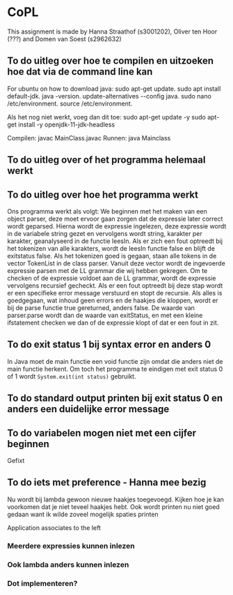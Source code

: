 # CoPL

This assignment is made by Hanna Straathof (s3001202), Oliver ten Hoor (???) and Domen van Soest (s2962632)

## To do uitleg over hoe te compilen en uitzoeken hoe dat via de command line kan

For ubuntu on how to download java:
sudo apt-get update.
sudo apt install default-jdk.
java -version.
update-alternatives --config java.
sudo nano /etc/environment.
source /etc/environment.

Als het nog niet werkt, voeg dan dit toe:
sudo apt-get update -y
sudo apt-get install -y openjdk-11-jdk-headless


Compilen: javac MainClass.javac
Runnen: java Mainclass

## To do uitleg over of het programma helemaal werkt



## To do uitleg over hoe het programma werkt
Ons programma werkt als volgt:
We beginnen met het maken van een object parser, deze moet ervoor gaan zorgen dat de expressie later correct wordt geparsed. Hierna wordt de expressie ingelezen, deze expressie wordt in de variabele string gezet en vervolgens wordt string, karakter per karakter, geanalyseerd in de functie leesIn. Als er zich een fout optreedt bij het tokenizen van alle karakters, wordt de leesIn functie false en blijft de exitstatus false. Als het tokenizen goed is gegaan, staan alle tokens in de vector TokenList in de class parser. Vanuit deze vector wordt de ingevoerde expressie parsen met de LL grammar die wij hebben gekregen. Om te checken of de expressie voldoet aan de LL grammar, wordt de expressie vervolgens recursief gecheckt. Als er een fout optreedt bij deze stap wordt er een specifieke error message verstuurd en stopt de recursie. Als alles is goedgegaan, wat inhoud geen errors en de haakjes die kloppen, wordt er bij de parse functie true gereturned, anders false. De waarde van parser.parse wordt dan de waarde van exitStatus, en met een kleine ifstatement checken we dan of de expressie klopt of dat er een fout in zit.

## To do exit status 1 bij syntax error en anders 0
In Java moet de main functie een void functie zijn omdat die anders niet de main functie herkent. Om toch het programma te eindigen met exit status 0 of 1 wordt `System.exit(int status)` gebruikt.

## To do standard output printen bij exit status 0 en anders een duidelijke error message

## To do variabelen mogen niet met een cijfer beginnen
Gefixt

## To do iets met preference - Hanna mee bezig
Nu wordt bij lambda gewoon nieuwe haakjes toegevoegd. Kijken hoe je kan voorkomen dat je niet teveel haakjes hebt. Ook wordt printen nu niet goed gedaan want ik wilde zoveel mogelijk spaties printen

Application associates to the left

### Meerdere expressies kunnen inlezen

### Ook lambda anders kunnen inlezen

### Dot implementeren?